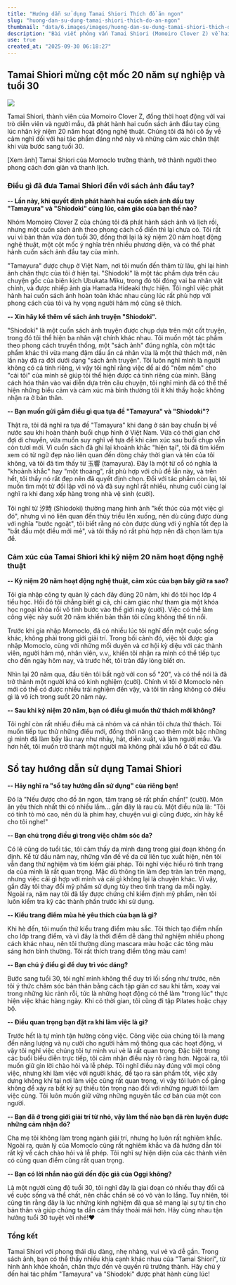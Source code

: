 ```yaml
---
title: "Hướng dẫn sử dụng Tamai Shiori Thích đồ ăn ngon"
slug: "huong-dan-su-dung-tamai-shiori-thich-do-an-ngon"
thumbnail: "data/6.images/images/huong-dan-su-dung-tamai-shiori-thich-do-an-ngon.webp"
description: "Bài viết phỏng vấn Tamai Shiori (Momoiro Clover Z) về hai cuốn sách ảnh đầu tay, cảm xúc khi đón tuổi 30 và 20 năm hoạt động nghệ thuật. Cô chia sẻ về sở thích cá nhân và những điều quan trọng trong công việc."
use: true
created_at: "2025-09-30 06:18:27"
---
```


## Tamai Shiori mừng cột mốc 20 năm sự nghiệp và tuổi 30

![](/images/20250929-00010001-oggi-000-1-view.webp)

Tamai Shiori, thành viên của Momoiro Clover Z, đồng thời hoạt động với vai trò diễn viên và người mẫu, đã phát hành hai cuốn sách ảnh đầu tay cùng lúc nhân kỷ niệm 20 năm hoạt động nghệ thuật. Chúng tôi đã hỏi cô ấy về cảm nghĩ đối với hai tác phẩm đáng nhớ này và những cảm xúc chân thật khi vừa bước sang tuổi 30.

[Xem ảnh] Tamai Shiori của Momoclo trưởng thành, trở thành người theo phong cách đơn giản và thanh lịch.

### Điều gì đã đưa Tamai Shiori đến với sách ảnh đầu tay?

**-- Lần này, khi quyết định phát hành hai cuốn sách ảnh đầu tay "Tamayura" và "Shiodoki" cùng lúc, cảm giác của bạn thế nào?**

Nhóm Momoiro Clover Z của chúng tôi đã phát hành sách ảnh và lịch rồi, nhưng một cuốn sách ảnh theo phong cách cổ điển thì lại chưa có. Tôi rất vui vì bản thân vừa đón tuổi 30, đồng thời lại là kỷ niệm 20 năm hoạt động nghệ thuật, một cột mốc ý nghĩa trên nhiều phương diện, và có thể phát hành cuốn sách ảnh đầu tay của mình.

"Tamayura" được chụp ở Việt Nam, nơi tôi muốn đến thăm từ lâu, ghi lại hình ảnh chân thực của tôi ở hiện tại. "Shiodoki" là một tác phẩm dựa trên câu chuyện gốc của biên kịch Ubukata Miku, trong đó tôi đóng vai ba nhân vật chính, và được nhiếp ảnh gia Hamada Hideaki thực hiện. Tôi nghĩ việc phát hành hai cuốn sách ảnh hoàn toàn khác nhau cùng lúc rất phù hợp với phong cách của tôi và hy vọng người hâm mộ cũng sẽ thích.

**-- Xin hãy kể thêm về sách ảnh truyện "Shiodoki".**

"Shiodoki" là một cuốn sách ảnh truyện được chụp dựa trên một cốt truyện, trong đó tôi thể hiện ba nhân vật chính khác nhau. Tôi muốn một tác phẩm theo phong cách truyền thống, một "sách ảnh" đúng nghĩa, còn một tác phẩm khác thì vừa mang đậm dấu ấn cá nhân vừa là một thử thách mới, nên lần này đã ra đời dưới dạng "sách ảnh truyện". Tôi luôn nghĩ mình là người không có cá tính riêng, vì vậy tôi nghĩ rằng việc để ai đó "nêm nếm" cho "cái tôi" của mình sẽ giúp tôi thể hiện được cá tính riêng của mình. Bằng cách hóa thân vào vai diễn dựa trên câu chuyện, tôi nghĩ mình đã có thể thể hiện những biểu cảm và cảm xúc mà bình thường tôi ít khi thấy hoặc không nhận ra ở bản thân.

**-- Bạn muốn gửi gắm điều gì qua tựa đề "Tamayura" và "Shiodoki"?**

Thật ra, tôi đã nghĩ ra tựa đề "Tamayura" khi đang ở sân bay chuẩn bị về nước sau khi hoàn thành buổi chụp hình ở Việt Nam. Vừa có thời gian chờ đợi di chuyển, vừa muốn suy nghĩ về tựa đề khi cảm xúc sau buổi chụp vẫn còn tươi mới. Vì cuốn sách đã ghi lại khoảnh khắc "hiện tại", tôi đã tìm kiếm xem có từ ngữ đẹp nào liên quan đến dòng chảy thời gian và tên của tôi không, và tôi đã tìm thấy từ 玉響 (tamayura). Đây là một từ cổ có nghĩa là "khoảnh khắc" hay "một thoáng", rất phù hợp với chủ đề lần này, và trên hết, tôi thấy nó rất đẹp nên đã quyết định chọn. Đối với tác phẩm còn lại, tôi muốn tìm một từ đối lập với nó và đã suy nghĩ rất nhiều, nhưng cuối cùng lại nghĩ ra khi đang xếp hàng trong nhà vệ sinh (cười).

Tôi nghĩ từ 汐時 (Shiodoki) thường mang hình ảnh "kết thúc của một việc gì đó", nhưng vì nó liên quan đến thủy triều lên xuống, nên dù cũng được dùng với nghĩa "bước ngoặt", tôi biết rằng nó còn được dùng với ý nghĩa tốt đẹp là "bắt đầu một điều mới mẻ", và tôi thấy nó rất phù hợp nên đã chọn làm tựa đề.

### Cảm xúc của Tamai Shiori khi kỷ niệm 20 năm hoạt động nghệ thuật

**-- Kỷ niệm 20 năm hoạt động nghệ thuật, cảm xúc của bạn bây giờ ra sao?**

Tôi gia nhập công ty quản lý cách đây đúng 20 năm, khi đó tôi học lớp 4 tiểu học. Hồi đó tôi chẳng biết gì cả, chỉ cảm giác như tham gia một khóa học ngoại khóa rồi vô tình bước vào thế giới này (cười). Việc có thể làm công việc này suốt 20 năm khiến bản thân tôi cũng không thể tin nổi.

Trước khi gia nhập Momoclo, đã có nhiều lúc tôi nghĩ đến một cuộc sống khác, không phải trong giới giải trí. Trong bối cảnh đó, việc tôi được gia nhập Momoclo, cùng với những mối duyên và cơ hội kỳ diệu với các thành viên, người hâm mộ, nhân viên, v.v., khiến tôi nhận ra mình có thể tiếp tục cho đến ngày hôm nay, và trước hết, tôi tràn đầy lòng biết ơn.

Nhìn lại 20 năm qua, đầu tiên tôi bất ngờ với con số "20", và có thể nói là đã trở thành một người khá có kinh nghiệm (cười). Chính vì tôi ở Momoclo nên mới có thể có được nhiều trải nghiệm đến vậy, và tôi tin rằng không có điều gì là vô ích trong suốt 20 năm này.

**-- Sau khi kỷ niệm 20 năm, bạn có điều gì muốn thử thách mới không?**

Tôi nghĩ còn rất nhiều điều mà cả nhóm và cá nhân tôi chưa thử thách. Tôi muốn tiếp tục thử những điều mới, đồng thời nâng cao thêm một bậc những gì mình đã làm bấy lâu nay như nhảy, hát, diễn xuất, và làm người mẫu. Và hơn hết, tôi muốn trở thành một người mà không phải xấu hổ ở bất cứ đâu.

## Sổ tay hướng dẫn sử dụng Tamai Shiori

**-- Hãy nghĩ ra "sổ tay hướng dẫn sử dụng" của riêng bạn!**

Đó là "Nếu được cho đồ ăn ngon, tâm trạng sẽ rất phấn chấn!" (cười). Món ăn yêu thích nhất thì có nhiều lắm… gần đây là rau củ. Một điều nữa là: "Tôi có tính tò mò cao, nên dù là phim hay, chuyện vui gì cũng được, xin hãy kể cho tôi nghe!"

**-- Bạn chú trọng điều gì trong việc chăm sóc da?**

Có lẽ cũng do tuổi tác, tôi cảm thấy da mình đang trong giai đoạn không ổn định. Kể từ đầu năm nay, những vấn đề về da cứ liên tục xuất hiện, nên tôi vẫn đang thử nghiệm và tìm kiếm giải pháp. Tôi nghĩ việc hiểu rõ tình trạng da của mình là rất quan trọng. Mặc dù thông tin làm đẹp tràn lan trên mạng, nhưng việc cái gì hợp với mình và cái gì không lại là chuyện khác. Vì vậy, gần đây tôi thay đổi mỹ phẩm sử dụng tùy theo tình trạng da mỗi ngày. Ngoài ra, năm nay tôi đã lấy được chứng chỉ kiểm định mỹ phẩm, nên tôi luôn kiểm tra kỹ các thành phần trước khi sử dụng.

**-- Kiểu trang điểm mùa hè yêu thích của bạn là gì?**

Khi hè đến, tôi muốn thử kiểu trang điểm màu sắc. Tôi thích tạo điểm nhấn cho lớp trang điểm, và vì đây là thời điểm dễ dàng thử nghiệm nhiều phong cách khác nhau, nên tôi thường dùng mascara màu hoặc các tông màu sáng hơn bình thường. Tôi rất thích trang điểm tông màu cam!

**-- Bạn chú ý điều gì để duy trì vóc dáng?**

Bước sang tuổi 30, tôi nghĩ mình không thể duy trì lối sống như trước, nên tôi ý thức chăm sóc bản thân bằng cách tập giãn cơ sau khi tắm, xoay vai trong những lúc rảnh rỗi, tức là những hoạt động có thể làm "trong lúc" thực hiện việc khác hàng ngày. Khi có thời gian, tôi cũng đi tập Pilates hoặc chạy bộ.

**-- Điều quan trọng bạn đặt ra khi làm việc là gì?**

Trước hết là tự mình tận hưởng công việc. Công việc của chúng tôi là mang đến năng lượng và nụ cười cho người hâm mộ thông qua các hoạt động, vì vậy tôi nghĩ việc chúng tôi tự mình vui vẻ là rất quan trọng. Đặc biệt trong các buổi biểu diễn trực tiếp, tôi cảm nhận điều này rõ ràng hơn. Ngoài ra, tôi muốn giữ gìn lời chào hỏi và lễ phép. Tôi nghĩ điều này đúng với mọi công việc, nhưng khi làm việc với người khác, để tạo ra sản phẩm tốt, việc xây dựng không khí tại nơi làm việc cũng rất quan trọng, vì vậy tôi luôn cố gắng không để xảy ra bất kỳ sự thiếu tôn trọng nào đối với những người tôi làm việc cùng. Tôi luôn muốn giữ vững những nguyên tắc cơ bản của một con người.

**-- Bạn đã ở trong giới giải trí từ nhỏ, vậy làm thế nào bạn đã rèn luyện được những cảm nhận đó?**

Cha mẹ tôi không làm trong ngành giải trí, nhưng họ luôn rất nghiêm khắc. Ngoài ra, quản lý của Momoclo cũng rất nghiêm khắc và đã hướng dẫn tôi rất kỹ về cách chào hỏi và lễ phép. Tôi nghĩ sự hiện diện của các thành viên có cùng quan điểm cũng rất quan trọng.

**-- Bạn có lời nhắn nào gửi đến độc giả của Oggi không?**

Là một người cùng độ tuổi 30, tôi nghĩ đây là giai đoạn có nhiều thay đổi cả về cuộc sống và thể chất, nên chắc chắn sẽ có vô vàn lo lắng. Tuy nhiên, tôi cũng tin rằng đây là lúc những kinh nghiệm đã qua sẽ mang lại sự tự tin cho bản thân và giúp chúng ta dần cảm thấy thoải mái hơn. Hãy cùng nhau tận hưởng tuổi 30 tuyệt vời nhé!❤

### Tổng kết

Tamai Shiori với phong thái dịu dàng, nhẹ nhàng, vui vẻ và dễ gần. Trong sách ảnh, bạn có thể thấy nhiều khía cạnh khác nhau của "Tamai Shiori", từ hình ảnh khỏe khoắn, chân thực đến vẻ quyến rũ trưởng thành. Hãy chú ý đến hai tác phẩm "Tamayura" và "Shiodoki" được phát hành cùng lúc!